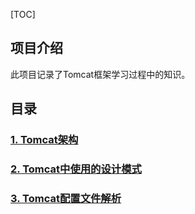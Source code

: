 [TOC]

## 项目介绍

此项目记录了Tomcat框架学习过程中的知识。

## 目录
### [1. Tomcat架构](https://www.processon.com/diagraming/5b1e2a40e4b001a14d3783d0)

### [2. Tomcat中使用的设计模式](https://www.processon.com/mindmap/5b1f301ae4b02e4b270301cc)

### [3. Tomcat配置文件解析](https://github.com/yuanzijue1992/Tomcat_Learn/tree/master/src/main/java/Parse)

